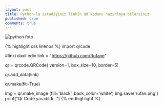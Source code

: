 ```yaml
---
layout: post
title: Python-la istədiyiniz linkin QR kodunu hazırlaya bilərsiniz
published: true
comments: true
---
```


![python foto](https://i.imgur.com/9naUJpb.png)

{% highlight css linenos %}
import qrcode

#linki daxil edin
link = "https://github.com/Rufane"

qr = qrcode.QRCode(
		version=1,
		box_size=10,
        border=5)

qr.add_data(link)

qr.make(fit=True)

img = qr.make_image (fill='black', back_color='white')
img.save('rufan.png')
print("Qr Code yaradıldı ..")
{% endhighlight %}
